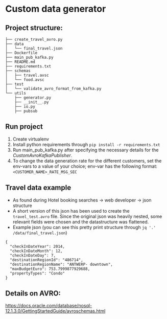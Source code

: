 # Custom data generator

## Project structure:
```
├── create_travel_avro.py
├── data
│   └── final_travel.json
├── Dockerfile
├── main_pub_kafka.py
├── README.md
├── requirements.txt
├── schemas
│   ├── travel.avsc
│   └── food.avsc
├── test
│   └── validate_avro_format_from_kafka.py
└── utils
    ├── generator.py
    ├── __init__.py
    ├── io.py
    ├── pubsub

```

## Run project
1. Create virtualenv
2. Install python requirements through `pip install -r requirements.txt`
3. Run main_pub_kafka.py after specifying the necessary details for the
*CustomAvroKafkaPublisher*.
4. To change the data generation rate for the different customers, set
the env-vars to a value of your choice; env-var has the following format:
```<CUSTOMER_NAME>_RATE_MSG_SEC```



## Travel data example
- As found during Hotel booking searches -> web developer -> json structure
- A short version of this json has been used to create the `travel_test.avro`
file. Since the original json was heavily nested, some relevant fields were
chosen and the datastructure was flattened.
- Example json (you can see this pretty print structure through `jq '.' /data/final_travel.json`)
```
{
  "checkInDateYear": 2014,
  "checkInDateMonth": 12,
  "checkInDateDay": 7,
  "destinationRegionId": "486714",
  "destinationRegionName": "ANTWERP- downtown",
  "maxBudgetEuro": 753.7999877929688,
  "propertyTypes": "Condo"
}
```



## Details on AVRO:
https://docs.oracle.com/database/nosql-12.1.3.0/GettingStartedGuide/avroschemas.html